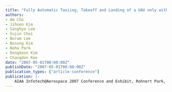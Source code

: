 ```yaml
---
title: "Fully Automatic Taxiing, Takeoff and Landing of a UAV only with a Single-Antenna GPS Receiver"
authors:
- Am Cho
- Jihoon Kim
- Sanghyo Lee
- Sujin Choi
- Boram Lee
- Bosung Kim
- Noha Park
- Dongkeon Kim
- Changdon Kee
date: "2007-05-01T00:00:00Z"
publishDate: "2007-05-01T00:00:00Z"
publication_types: ["article-conference"]
publication: |-
    AIAA Infotech@Aerospace 2007 Conference and Exhibit, Rohnert Park, California, USA, May 2007
---
```

